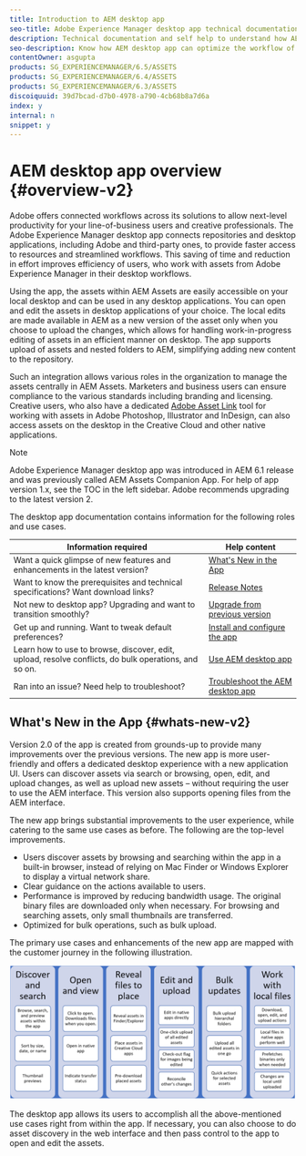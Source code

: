```yaml
---
title: Introduction to AEM desktop app
seo-title: Adobe Experience Manager desktop app technical documentation and self help
description: Technical documentation and self help to understand how AEM desktop app can optimize the workflow of creative users when using enterprise assets directly from their desktop.
seo-description: Know how AEM desktop app can optimize the workflow of creative users when using enterprise assets directly from their desktop.
contentOwner: asgupta
products: SG_EXPERIENCEMANAGER/6.5/ASSETS
products: SG_EXPERIENCEMANAGER/6.4/ASSETS
products: SG_EXPERIENCEMANAGER/6.3/ASSETS
discoiquuid: 39d7bcad-d7b0-4978-a790-4cb68b8a7d6a
index: y
internal: n
snippet: y
---
```


# AEM desktop app overview {#overview-v2}

Adobe offers connected workflows across its solutions to allow next-level productivity for your line-of-business users and creative professionals. The Adobe Experience Manager desktop app connects repositories and desktop applications, including Adobe and third-party ones, to provide faster access to resources and streamlined workflows. This saving of time and reduction in effort improves efficiency of users, who work with assets from Adobe Experience Manager in their desktop workflows.

Using the app, the assets within AEM Assets are easily accessible on your local desktop and can be used in any desktop applications. You can open and edit the assets in desktop applications of your choice. The local edits are made available in AEM as a new version of the asset only when you choose to upload the changes, which allows for handling work-in-progress editing of assets in an efficient manner on desktop. The app supports upload of assets and nested folders to AEM, simplifying adding new content to the repository.

Such an integration allows various roles in the organization to manage the assets centrally in AEM Assets. Marketers and business users can ensure compliance to the various standards including branding and licensing. Creative users, who also have a dedicated [Adobe Asset Link](https://www.adobe.com/marketing/experience-manager-assets/adobe-asset-link.html) tool for working with assets in Adobe Photoshop, Illustrator and InDesign, can also access assets on the desktop in the Creative Cloud and other native applications.

>[!NOTE]
>
>Adobe Experience Manager desktop app was introduced in AEM 6.1 release and was previously called AEM Assets Companion App. For help of app version 1.x, see the TOC in the left sidebar. Adobe recommends upgrading to the latest version 2.

The desktop app documentation contains information for the following roles and use cases.

|                                          Information required                                         |                     Help content                       |
|-------------------------------------------------------------------------------------------------------|------------------------------------------------------------|
| Want a quick glimpse of new features and enhancements in the latest version?                          | [What's New in the App](#whats-new-v2)                     |
| Want to know the prerequisites and technical specifications? Want download links?                     | [Release Notes](release-notes.md)                          |
| Not new to desktop app? Upgrading and want to transition smoothly?                                    | [Upgrade from previous version](install-upgrade.md#upgrade-from-previous-version)|
| Get up and running. Want to tweak default preferences?                                                | [Install and configure the app](install-upgrade.md)        |
| Learn how to use to browse, discover, edit, upload, resolve conflicts, do bulk operations, and so on. | [Use AEM desktop app](using.md)                            |
| Ran into an issue? Need help to troubleshoot?                                                         | [Troubleshoot the AEM desktop app](troubleshoot.md)        |

## What's New in the App {#whats-new-v2}

Version 2.0 of the app is created from grounds-up to provide many improvements over the previous versions. The new app is more user-friendly and offers a dedicated desktop experience with a new application UI. Users can discover assets via search or browsing, open, edit, and upload changes, as well as upload new assets – without requiring the user to use the AEM interface. This version also supports opening files from the AEM interface.

The new app brings substantial improvements to the user experience, while catering to the same use cases as before. The following are the top-level improvements.

* Users discover assets by browsing and searching within the app in a built-in browser, instead of relying on Mac Finder or Windows Explorer to display a virtual network share.
* Clear guidance on the actions available to users.
* Performance is improved by reducing bandwidth usage. The original binary files are downloaded only when necessary. For browsing and searching assets, only small thumbnails are transferred.
* Optimized for bulk operations, such as bulk upload.

The primary use cases and enhancements of the new app are mapped with the customer journey in the following illustration.

![What's New in AEM desktop app](assets/do-not-localize/whats-new-desktop-app-v2.png)

The desktop app allows its users to accomplish all the above-mentioned use cases right from within the app. If necessary, you can also choose to do asset discovery in the web interface and then pass control to the app to open and edit the assets.
